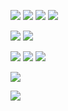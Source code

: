 ![](https://64.media.tumblr.com/a59be191cf0b5b3aca6e399cc732fc67/a90b3577a3e0f9a6-82/s75x75_c1/94ae1e7c83147ffcbdc3030e8385dc7a1b8e338a.gifv) ![](https://64.media.tumblr.com/6903702d8cdb015369d3090b2f4478d8/721bd8f968d232a6-e7/s250x400/8e6f9303355e5d4be08d37b8ce97c500f28736db.gifv)  ![](https://64.media.tumblr.com/5ab9c24c40477a0f2f7d299b75c5bcc2/5236571abd779e3a-26/s250x400/f9bcb98b6ba1b1ad6ac68d81d300939be7a2ae19.gifv) ![](https://64.media.tumblr.com/a9306c9d26c0eae3b3be3f8012947354/tumblr_py2xsrrqF51xlx2ufo1_250.gifv) 

 ![](https://64.media.tumblr.com/e02ba6eb8d2cd35691172129de5ed895/1a375e04625d595d-d2/s500x750/cbef04562ce805e42f6cf6a3fe954205c360aa27.gifv) ![](https://64.media.tumblr.com/92c60ce673082df6c93f73f8d2d2000c/76d73ccfd68cb246-14/s500x750/fb49315628ec0fcd140ef802ce595188ed633560.gifv)

 ![](https://64.media.tumblr.com/6dcf9615475a7daf24a8ed7ec2bc6a34/b8ef9f5448602a9e-06/s250x400/464c830f6c98084f05ab480abd7ef046b0e2be99.gifv) ![](https://64.media.tumblr.com/65886a5a832a72f1e785c68986ec386b/efc8156a101570f5-a5/s250x400/fd53bda08106ad84fd06b68d99715fab877bcec2.gifv) ![](https://64.media.tumblr.com/12e3ced7afa253102002fac2a2ce093f/a5f312680aee2872-7d/s250x400/3affcb403db215e5f140c7619ceac48bb9c489db.gifv) 

![](https://blinkies.cafe/b/display/0269-sickashell.gif)

![](https://64.media.tumblr.com/5bf33227766bd5662a70b7d6fc9a1274/197f12fa82e27886-0b/s640x960/2efcf4b071e8c159055310f21ac0462ecf6cdcde.gifv)


